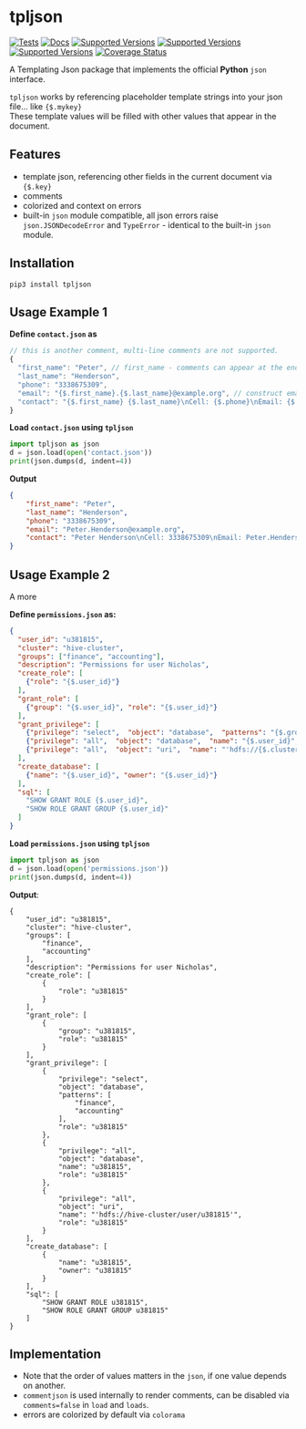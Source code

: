 # tpljson

[![Tests](https://github.com/OpenBigDataPlatform/tpljson/workflows/tests/badge.svg)](https://github.com/OpenBigDataPlatform/tpljson/actions?query=workflow%3Atests)
[![Docs](https://readthedocs.org/projects/tpljson/badge/?style=flat)](https://github.com/OpenBigDataPlatform/tpljson)
[![Supported Versions](https://img.shields.io/pypi/pyversions/tpljson.svg)](https://github.com/OpenBigDataPlatform/tpljson)
[![Supported Versions](https://img.shields.io/pypi/v/tpljson.svg)](https://github.com/OpenBigDataPlatform/tpljson)
[![Supported Versions](https://img.shields.io/conda/vn/conda-forge/tpljson.svg)](https://github.com/OpenBigDataPlatform/tpljson)
[![Coverage Status](https://coveralls.io/repos/github/OpenBigDataPlatform/tpljson/badge.svg?branch=master)](https://coveralls.io/github/OpenBigDataPlatform/tpljson?branch=master)

A Templating Json package that implements the official **Python** `json` interface.

`tpljson` works by referencing placeholder template strings into your json file... like `{$.mykey}`  
These template values will be filled with other values that appear in the document.


## Features
- template json, referencing other fields in the current document via `{$.key}`
- comments
- colorized and context on errors
- built-in `json` module compatible, all json errors raise `json.JSONDecodeError` and `TypeError` - 
  identical to the built-in `json` module.
  
## Installation
```properties
pip3 install tpljson
```

## Usage Example 1
**Define `contact.json` as**
```javascript
// this is another comment, multi-line comments are not supported.
{
  "first_name": "Peter", // first_name - comments can appear at the end of a line
  "last_name": "Henderson",
  "phone": "3338675309",
  "email": "{$.first_name}.{$.last_name}@example.org", // construct email address from 
  "contact": "{$.first_name} {$.last_name}\nCell: {$.phone}\nEmail: {$.email}"
}
```

**Load `contact.json` using `tpljson`**
```python
import tpljson as json
d = json.load(open('contact.json'))
print(json.dumps(d, indent=4))
```
**Output**
```json
{
    "first_name": "Peter",
    "last_name": "Henderson",
    "phone": "3338675309",
    "email": "Peter.Henderson@example.org",
    "contact": "Peter Henderson\nCell: 3338675309\nEmail: Peter.Henderson@example.org"
}
```


## Usage Example 2
A more 

**Define `permissions.json` as:**
```json
{
  "user_id": "u381815",
  "cluster": "hive-cluster",
  "groups": ["finance", "accounting"],
  "description": "Permissions for user Nicholas",
  "create_role": [
    {"role": "{$.user_id}"}
  ],
  "grant_role": [
    {"group": "{$.user_id}", "role": "{$.user_id}"}
  ],
  "grant_privilege": [
    {"privilege": "select",  "object": "database",  "patterns": "{$.groups}", "role": "{$.user_id}"},
    {"privilege": "all",  "object": "database",  "name": "{$.user_id}", "role": "{$.user_id}"},
    {"privilege": "all",  "object": "uri",  "name": "'hdfs://{$.cluster}/user/{$.user_id}'", "role": "{$.user_id}"}
  ],
  "create_database": [
    {"name": "{$.user_id}", "owner": "{$.user_id}"}
  ],
  "sql": [
    "SHOW GRANT ROLE {$.user_id}",
    "SHOW ROLE GRANT GROUP {$.user_id}"
  ]
}
```

**Load `permissions.json` using `tpljson`**
```python
import tpljson as json
d = json.load(open('permissions.json'))
print(json.dumps(d, indent=4))
```

**Output**:
```
{
    "user_id": "u381815",
    "cluster": "hive-cluster",
    "groups": [
        "finance",
        "accounting"
    ],
    "description": "Permissions for user Nicholas",
    "create_role": [
        {
            "role": "u381815"
        }
    ],
    "grant_role": [
        {
            "group": "u381815",
            "role": "u381815"
        }
    ],
    "grant_privilege": [
        {
            "privilege": "select",
            "object": "database",
            "patterns": [
                "finance",
                "accounting"
            ],
            "role": "u381815"
        },
        {
            "privilege": "all",
            "object": "database",
            "name": "u381815",
            "role": "u381815"
        },
        {
            "privilege": "all",
            "object": "uri",
            "name": "'hdfs://hive-cluster/user/u381815'",
            "role": "u381815"
        }
    ],
    "create_database": [
        {
            "name": "u381815",
            "owner": "u381815"
        }
    ],
    "sql": [
        "SHOW GRANT ROLE u381815",
        "SHOW ROLE GRANT GROUP u381815"
    ]
}
```

## Implementation
- Note that the order of values matters in the `json`, if one value depends on another.
- `commentjson` is used internally to render comments, can be disabled via `comments=false` in `load` and `loads`.
- errors are colorized by default via `colorama`

